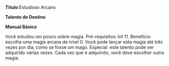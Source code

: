 **Titulo**:Estudioso Arcano

**Talento de Destino**

**Manual Básico**

 Você estudou um pouco sobre magia. Pré-requisitos: Int 11. Benefício: escolha uma magia arcana de nível 0. Você pode lançar esta magia até três vezes por dia, como se fosse um mago. Especial: este talento pode ser adquirido várias vezes. Cada vez que é adquirido, você deve escolher outra magia.